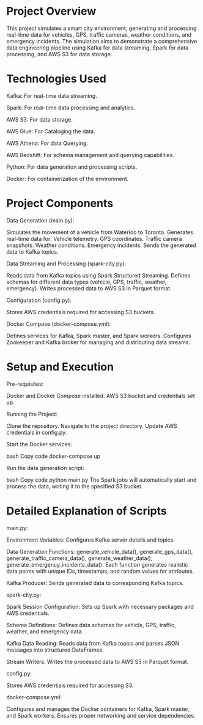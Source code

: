 # Project Overview


This project simulates a smart city environment, generating and processing real-time data for vehicles, GPS, traffic cameras, weather conditions, and emergency incidents. The simulation aims to demonstrate a comprehensive data engineering pipeline using Kafka for data streaming, Spark for data processing, and AWS S3 for data storage.

# Technologies Used

Kafka: For real-time data streaming.

Spark: For real-time data processing and analytics.

AWS S3: For data storage.

AWS Glue: For Cataloging the data.

AWS Athena: For data Querying.

AWS Redshift: For schema management and querying capabilities.

Python: For data generation and processing scripts.

Docker: For containerization of the environment.


# Project Components

Data Generation (main.py):



Simulates the movement of a vehicle from Waterloo to Toronto.
Generates real-time data for:
Vehicle telemetry.
GPS coordinates.
Traffic camera snapshots.
Weather conditions.
Emergency incidents.
Sends the generated data to Kafka topics.


Data Streaming and Processing (spark-city.py):


Reads data from Kafka topics using Spark Structured Streaming.
Defines schemas for different data types (vehicle, GPS, traffic, weather, emergency).
Writes processed data to AWS S3 in Parquet format.


Configuration (config.py):

Stores AWS credentials required for accessing S3 buckets.


Docker Compose (docker-compose.yml):

Defines services for Kafka, Spark master, and Spark workers.
Configures Zookeeper and Kafka broker for managing and distributing data streams.


# Setup and Execution

Pre-requisites:

Docker and Docker Compose installed.
AWS S3 bucket and credentials set up.


Running the Project:

Clone the repository.
Navigate to the project directory.
Update AWS credentials in config.py.

Start the Docker services:

bash
Copy code
docker-compose up

Run the data generation script:

bash
Copy code
python main.py
The Spark jobs will automatically start and process the data, writing it to the specified S3 bucket.

# Detailed Explanation of Scripts

main.py:

Environment Variables: Configures Kafka server details and topics.

Data Generation Functions: generate_vehicle_data(), generate_gps_data(), generate_traffic_camera_data(), generate_weather_data(), generate_emergency_incidents_data(). Each function generates realistic data points with unique IDs, timestamps, and random values for attributes.

Kafka Producer: Sends generated data to corresponding Kafka topics.

spark-city.py:

Spark Session Configuration: Sets up Spark with necessary packages and AWS credentials.

Schema Definitions: Defines data schemas for vehicle, GPS, traffic, weather, and emergency data.

Kafka Data Reading: Reads data from Kafka topics and parses JSON messages into structured DataFrames.

Stream Writers: Writes the processed data to AWS S3 in Parquet format.

config.py:

Stores AWS credentials required for accessing S3.

docker-compose.yml:

Configures and manages the Docker containers for Kafka, Spark master, and Spark workers.
Ensures proper networking and service dependencies.
